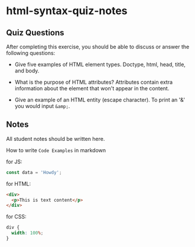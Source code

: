 # html-syntax-quiz-notes

## Quiz Questions

After completing this exercise, you should be able to discuss or answer the following questions:

- Give five examples of HTML element types.
  Doctype, html, head, title, and body.

- What is the purpose of HTML attributes?
  Attributes contain extra information about the element that won't appear in the content.

- Give an example of an HTML entity (escape character).
  To print an '&' you would input `&amp;`.

## Notes

All student notes should be written here.

How to write `Code Examples` in markdown

for JS:

```javascript
const data = 'Howdy';
```

for HTML:

```html
<div>
  <p>This is text content</p>
</div>
```

for CSS:

```css
div {
  width: 100%;
}
```

